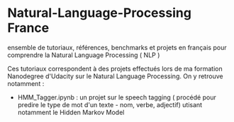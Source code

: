 # Natural-Language-Processing France
ensemble de tutoriaux, références, benchmarks et projets en français pour comprendre la Natural Language Processing ( NLP )

Ces tutoriaux correspondent à des projets effectués lors de ma formation Nanodegree d'Udacity sur le Natural Language Processing.
On y retrouve notamment :
  - HMM_Tagger.ipynb  : un projet sur le speech tagging ( procédé pour predire le type de mot d'un texte - nom, verbe, adjectif) utisant notamment le Hidden Markov Model
